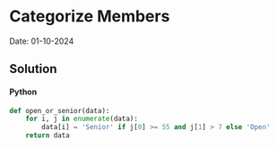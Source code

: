 
# Categorize Members

Date: 01-10-2024

## Solution
#### Python
```python
def open_or_senior(data):
    for i, j in enumerate(data):
        data[i] = 'Senior' if j[0] >= 55 and j[1] > 7 else 'Open'
    return data
```
        
